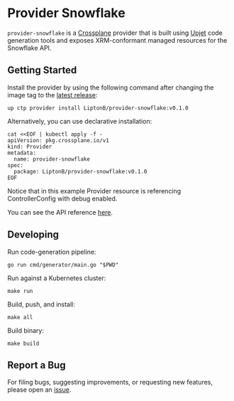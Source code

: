 # Provider Snowflake

`provider-snowflake` is a [Crossplane](https://crossplane.io/) provider that
is built using [Upjet](https://github.com/crossplane/upjet) code
generation tools and exposes XRM-conformant managed resources for the
Snowflake API.

## Getting Started

Install the provider by using the following command after changing the image tag
to the [latest release](https://marketplace.upbound.io/providers/LiptonB/provider-snowflake):
```
up ctp provider install LiptonB/provider-snowflake:v0.1.0
```

Alternatively, you can use declarative installation:
```
cat <<EOF | kubectl apply -f -
apiVersion: pkg.crossplane.io/v1
kind: Provider
metadata:
  name: provider-snowflake
spec:
  package: LiptonB/provider-snowflake:v0.1.0
EOF
```

Notice that in this example Provider resource is referencing ControllerConfig with debug enabled.

You can see the API reference [here](https://doc.crds.dev/github.com/LiptonB/provider-snowflake).

## Developing

Run code-generation pipeline:
```console
go run cmd/generator/main.go "$PWD"
```

Run against a Kubernetes cluster:

```console
make run
```

Build, push, and install:

```console
make all
```

Build binary:

```console
make build
```

## Report a Bug

For filing bugs, suggesting improvements, or requesting new features, please
open an [issue](https://github.com/LiptonB/provider-snowflake/issues).
